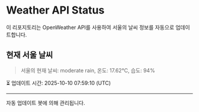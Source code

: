 
# Weather API Status

이 리포지토리는 OpenWeather API를 사용하여 서울의 날씨 정보를 자동으로 업데이트합니다.

## 현재 서울 날씨
> 서울의 현재 날씨: moderate rain, 온도: 17.62°C, 습도: 94%

⏳ 업데이트 시간: 2025-10-10 07:59:10 (UTC)

---
자동 업데이트 봇에 의해 관리됩니다.
